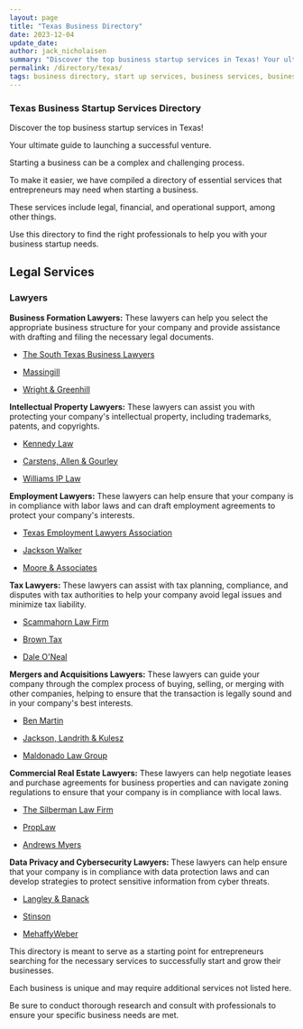 ```yaml
---
layout: page
title: "Texas Business Directory"
date: 2023-12-04
update_date: 
author: jack_nicholaisen
summary: "Discover the top business startup services in Texas! Your ultimate guide to launching a successful venture."  
permalink: /directory/texas/
tags: business directory, start up services, business services, business lawyers, registered agents,
---
```


### Texas Business Startup Services Directory

Discover the top business startup services in Texas! 

Your ultimate guide to launching a successful venture.

Starting a business can be a complex and challenging process. 

To make it easier, we have compiled a directory of essential services that entrepreneurs may need when starting a business. 

These services include legal, financial, and operational support, among other things. 

Use this directory to find the right professionals to help you with your business startup needs.

## Legal Services

### Lawyers

**Business Formation Lawyers:** These lawyers can help you select the appropriate business structure for your company and provide assistance with drafting and filing the necessary legal documents.

-   <a href="https://www.thesouthtexasbusinesslawyers.com/" target="_blank">The South Texas Business Lawyers</a>

-   <a href="https://jm.legal/services/business-law/business-formation/" target="_blank">Massingill</a>

-   <a href="https://www.wrightgreenhill.com/business-corporate-law/business-formation/" target="_blank">Wright & Greenhill</a>

**Intellectual Property Lawyers:** These lawyers can assist you with protecting your company's intellectual property, including trademarks, patents, and copyrights.

-   <a href="https://saklaw.net/" target="_blank">Kennedy Law</a>

-   <a href="https://www.caglaw.com/" target="_blank">Carstens, Allen & Gourley</a>

-   <a href="https://www.txpatentattorney.com/" target="_blank">Williams IP Law</a>

**Employment Lawyers:** These lawyers can help ensure that your company is in compliance with labor laws and can draft employment agreements to protect your company's interests.

-   <a href="https://www.mytela.org/" target="_blank">Texas Employment Lawyers Association</a>

-   <a href="https://www.jw.com/practice-areas/labor-employment/" target="_blank">Jackson Walker</a>

-   <a href="https://www.mooreandassociates.net/" target="_blank">Moore & Associates</a>

**Tax Lawyers:** These lawyers can assist with tax planning, compliance, and disputes with tax authorities to help your company avoid legal issues and minimize tax liability.

-   <a href="https://www.texasirslaw.com/" target="_blank">Scammahorn Law Firm</a>

-   <a href="https://www.browntax.com/" target="_blank">Brown Tax</a>

-   <a href="https://www.lawyeroneal.com/" target="_blank">Dale O'Neal</a>

**Mergers and Acquisitions Lawyers:** These lawyers can guide your company through the complex process of buying, selling, or merging with other companies, helping to ensure that the transaction is legally sound and in your company's best interests.

-   <a href="https://bracewell.com/people/benjamin-j-martin" target="_blank">Ben Martin</a>

-   <a href="https://jlkattorneys.com/practice-areas/corporate-business-acquisitions/mergers-acquisitions/" target="_blank">Jackson, Landrith & Kulesz</a>

-   <a href="https://www.mlgtexas.com/mergers-and-acquisitions" target="_blank">Maldonado Law Group</a>

**Commercial Real Estate Lawyers:** These lawyers can help negotiate leases and purchase agreements for business properties and can navigate zoning regulations to ensure that your company is in compliance with local laws.

-   <a href="https://silblawfirm.com/texas-real-estate-law/" target="_blank">The Silberman Law Firm</a>

-   <a href="https://proplaw.com/" target="_blank">PropLaw</a>

-   <a href="https://www.andrewsmyers.com/practice-areas/commercial-real-estate/" target="_blank">Andrews Myers</a>

**Data Privacy and Cybersecurity Lawyers:** These lawyers can help ensure that your company is in compliance with data protection laws and can develop strategies to protect sensitive information from cyber threats.

-   <a href="https://www.langleybanack.com/practice-areas/cybersecurity-data-protection-and-privacy/" target="_blank">Langley & Banack</a>

-   <a href="https://www.stinson.com/capabilities-Cybersecurity-data-privacy" target="_blank">Stinson</a>

-   <a href="https://www.mehaffyweber.com/practice-areas/cybersecurity/" target="_blank">MehaffyWeber</a>

This directory is meant to serve as a starting point for entrepreneurs searching for the necessary services to successfully start and grow their businesses. 

Each business is unique and may require additional services not listed here. 

Be sure to conduct thorough research and consult with professionals to ensure your specific business needs are met.




